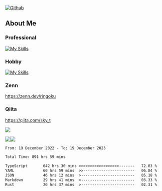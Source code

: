 [![Github](https://img.shields.io/github/followers/skyt-a?label=Follow&style=social)](https://github.com/skyt-a)

## About Me
### Professional
[![My Skills](https://skillicons.dev/icons?i=react,ts,js,nodejs,java,graphql,firebase,githubactions&theme=light)](https://skillicons.dev)
### Hobby
[![My Skills](https://skillicons.dev/icons?i=unity,rust,py&theme=light)](https://skillicons.dev)

### Zenn
https://zenn.dev/ringoku
### Qiita
https://qiita.com/sky_t


![](https://github-profile-summary-cards.vercel.app/api/cards/profile-details?username=skyt-a&theme=default)

![](https://github-profile-summary-cards.vercel.app/api/cards/repos-per-language?username=skyt-a&theme=default)![](https://github-profile-summary-cards.vercel.app/api/cards/stats?username=RinGoku&theme=default)

<!--START_SECTION:waka-->

```txt
From: 19 December 2022 - To: 19 December 2023

Total Time: 891 hrs 59 mins

TypeScript       642 hrs 30 mins >>>>>>>>>>>>>>>>>>-------   72.03 %
YAML             60 hrs 59 mins  >>-----------------------   06.84 %
JSON             46 hrs 12 mins  >------------------------   05.18 %
Markdown         29 hrs 41 mins  >------------------------   03.33 %
Rust             20 hrs 37 mins  >------------------------   02.31 %
```

<!--END_SECTION:waka-->
